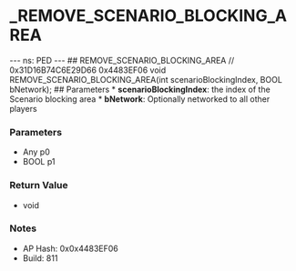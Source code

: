 # _REMOVE_SCENARIO_BLOCKING_AREA

--- ns: PED --- ## REMOVE_SCENARIO_BLOCKING_AREA  // 0x31D16B74C6E29D66 0x4483EF06 void REMOVE_SCENARIO_BLOCKING_AREA(int scenarioBlockingIndex, BOOL bNetwork);  ## Parameters * **scenarioBlockingIndex**: the index of the Scenario blocking area * **bNetwork**: Optionally networked to all other players

### Parameters
* Any p0
* BOOL p1

### Return Value
* void

### Notes
* AP Hash: 0x0x4483EF06
* Build: 811

